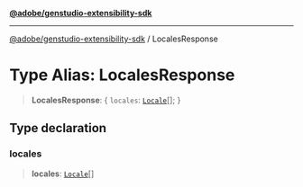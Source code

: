 [**@adobe/genstudio-extensibility-sdk**](../README.md)

***

[@adobe/genstudio-extensibility-sdk](../globals.md) / LocalesResponse

# Type Alias: LocalesResponse

> **LocalesResponse**: \{ `locales`: [`Locale`](Locale.md)[]; \}

## Type declaration

### locales

> **locales**: [`Locale`](Locale.md)[]
